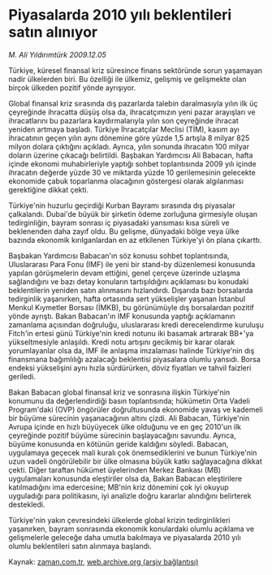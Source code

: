 # Piyasalarda 2010 yılı  beklentileri satın alınıyor

*M. Ali Yıldırımtürk 2009.12.05*

<tr><td class="metin" colspan="2" style="padding-top: 20px; padding-left: 5px; ">Türkiye, küresel finansal kriz süresince finans sektöründe sorun yaşamayan nadir ülkelerden biri. Bu özelliği ile ülkemiz, gelişmiş ve gelişmekte olan birçok ülkeden pozitif yönde ayrışıyor.</td></tr><tr><td class="metin" colspan="2" style="padding-top: 20px; padding-left: 5px; "><p>Global finansal kriz sırasında dış pazarlarda talebin daralmasıyla yılın ilk üç çeyreğinde ihracatta düşüş olsa da, ihracatçımızın yeni pazar arayışları ve ihracatlarını bu pazarlara kaydırmalarıyla yılın son çeyreğinde ihracat yeniden artmaya başladı. Türkiye İhracatçılar Meclisi (TİM), kasım ayı ihracatının geçen yılın aynı dönemine göre yüzde 1,5 artışla 8 milyar 825 milyon dolara çıktığını açıkladı. Ayrıca, yılın sonunda ihracatın 100 milyar doların üzerine çıkacağı belirtildi. Başbakan Yardımcısı Ali Babacan, hafta içinde ekonomi muhabirleriyle yaptığı sohbet toplantısında 2009 yılı içinde ihracatın değerde yüzde 30 ve miktarda yüzde 10 gerilemesinin gelecekte ekonomide çabuk toparlanma olacağının göstergesi olarak algılanması gerektiğine dikkat çekti.
<p> Türkiye'nin huzurlu geçirdiği Kurban Bayramı sırasında dış piyasalar çalkalandı. Dubai'de büyük bir şirketin ödeme zorluğuna girmesiyle oluşan tedirginliğin, bayram sonrası iç piyasadaki yansıması kısa süreli ve beklenenden daha zayıf oldu. Bu gelişme, dünyadaki bölge veya ülke bazında ekonomik kırılganlardan en az etkilenen Türkiye'yi ön plana çıkarttı.
<p> Başbakan Yardımcısı Babacan'ın söz konusu sohbet toplantısında, Uluslararası Para Fonu (IMF) ile yeni bir stand-by düzenlemesi konusunda yapılan görüşmelerin devam ettiğini, genel çerçeve üzerinde uzlaşma sağlandığını ve bazı detay konuların tartışıldığını açıklaması bu konudaki beklentilerin yeniden satın alınmasını hızlandırdı. Dışarıda bazı borsalarda tedirginlik yaşanırken, hafta ortasında sert yükselişler yaşanan İstanbul Menkul Kıymetler Borsası (İMKB), bu görünümüyle dış borsalardan pozitif yönde ayrıştı. Bakan Babacan'ın IMF konusunda yaptığı açıklamanın zamanlama açısından doğruluğu, uluslararası kredi derecelendirme kuruluşu Fitch'in ertesi günü Türkiye'nin kredi notunu iki basamak artırarak BB+'ya yükseltmesiyle anlaşıldı. Kredi notu artışını gecikmiş bir karar olarak yorumlayanlar olsa da, IMF ile anlaşma imzalaması halinde Türkiye'nin dış finansmana bağımlılığı azalacağı beklentisi piyasalara olumlu yansıdı. Borsa endeksi yükselişini aynı hızla sürdürürken, döviz fiyatları ve tahvil faizleri geriledi.
<p> Bakan Babacan global finansal kriz ve sonrasına ilişkin Türkiye'nin konumunu da değerlendirdiği basın toplantısında; hükümetin Orta Vadeli Program'daki (OVP) öngörüler doğrultusunda ekonomide yavaş ve kademeli bir büyüme sürecinin yaşanacağının altını çizdi. Ali Babacan, Türkiye'nin Avrupa içinde en hızlı büyüyecek ülke olduğunu ve en geç 2010'un ilk çeyreğinde pozitif büyüme sürecinin başlayacağını savundu. Ayrıca, büyüme konusunda en kötünün geride kaldığını söyledi. Babacan, uygulamaya geçecek mali kuralı çok önemsediklerini ve bunun Türkiye'nin uzun vadeli öngörülebilir bir ülke olmasına büyük katkı sağlayacağına dikkat çekti. Diğer taraftan hükümet üyelerinden Merkez Bankası (MB) uygulamaları konusunda eleştiriler olsa da, Bakan Babacan eleştirilere katılmadığını ima edercesine; MB'nin kriz dönemini çok iyi okuyup uyguladığı para politikasını, iyi analizle doğru kararlar alındığını belirterek destekledi.
<p> Türkiye'nin yakın çevresindeki ülkelerde global krizin tedirginlikleri yaşanırken, bayram sonrasında ekonomik konulardaki olumlu açıklama ve gelişmelerle geleceğe daha umutla bakılmaya ve piyasalarda 2010 yılı olumlu beklentileri satın alınmaya başlandı.<br/></p></p></p></p></p></td></tr>

Kaynak: [zaman.com.tr](http://zaman.com.tr/yazar.do?yazino=923563), [web.archive.org (arşiv bağlantısı)](http://web.archive.org/web/20100204232252/http://www.zaman.com.tr:80/yazar.do?yazino=923563)
